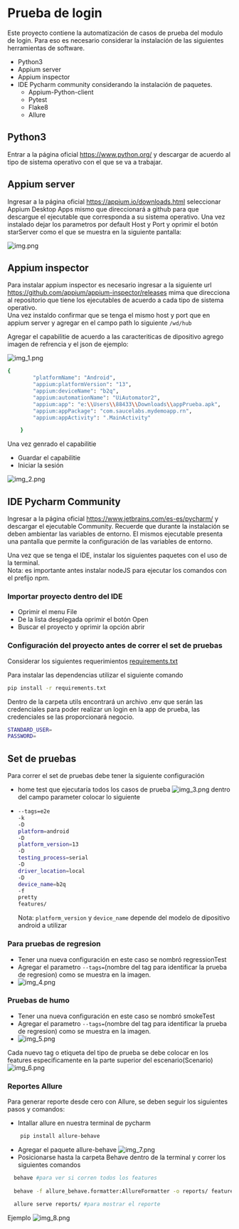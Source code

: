 
# Prueba de login

Este proyecto contiene la automatización de casos de prueba del modulo de login.
Para eso es necesario considerar la instalación de las siguientes herramientas de software.

* Python3
* Appium server
* Appium inspector
* IDE Pycharm community considerando la instalación de paquetes.
    * Appium-Python-client
    * Pytest
    * Flake8
    * Allure

## Python3
Entrar a la página oficial https://www.python.org/ y descargar de acuerdo al tipo de sistema operativo con el que se va a trabajar.  

## Appium server
Ingresar a la página oficial https://appium.io/downloads.html seleccionar Appium Desktop Apps mismo que direccionará a github para que descargue el ejecutable que corresponda a su sistema operativo.
Una vez instalado dejar los parametros por default Host y Port y oprimir el botón starServer como el que se muestra en la siguiente pantalla:
   
![img.png](img.png)  

## Appium inspector
Para instalar appium inspector es necesario ingresar a la siguiente url https://github.com/appium/appium-inspector/releases mima que direcciona al repositorio que tiene los ejecutables de acuerdo a cada tipo de sistema operativo.   
Una vez instaldo confirmar que se tenga el mismo host y port que en appium server y agregar en el campo path lo siguiente `/wd/hub`  
  
Agregar el capabilitie de acuerdo a las caracteriticas de dipositivo agrego imagen de refrencia y el json de ejemplo:  

![img_1.png](img_1.png)  
  
```bash
{
        "platformName": "Android",
        "appium:platformVersion": "13",
        "appium:deviceName": "b2q",
        "appium:automationName": "UiAutomator2",
        "appium:app": "e:\\Users\\88433\\Downloads\\appPrueba.apk",
        "appium:appPackage": "com.saucelabs.mydemoapp.rn",
        "appium:appActivity": ".MainActivity"

    }
```
Una vez genrado el capabilitie
* Guardar el capabilitie
* Iniciar la sesión

![img_2.png](img_2.png)

## IDE Pycharm Community
Ingresar a la página oficial https://www.jetbrains.com/es-es/pycharm/ y descargar el
ejecutable Community. Recuerde que durante la instalación se deben ambientar las variables de entorno.
El mismos ejecutable presenta una pantalla que permite la configuración de las variables de entorno. 

Una vez que se tenga el IDE, instalar los siguientes paquetes con el uso de la terminal.  
Nota: es importante antes instalar nodeJS para ejecutar los comandos con el prefijo npm. 


### Importar proyecto dentro del IDE
* Oprimir el menu File
* De la lista desplegada oprimir el botón Open
* Buscar el proyecto y oprimir la opción abrir


### Configuración del proyecto antes de correr el set de pruebas

Considerar los siguientes requerimientos [requirements.txt](requirements.txt)

Para instalar las dependencias utilizar el siguiente comando
  
 ```bash
pip install -r requirements.txt
``` 

Dentro de la carpeta utils encontrará un archivo .env que serán las credenciales para poder realizar un login en la app de prueba, las credenciales se las proporcionará negocio.
```bash
STANDARD_USER=
PASSWORD=
```

## Set de pruebas

Para correr el set de pruebas debe tener la siguiente configuración 

* home test que ejecutaría todos los casos de prueba
![img_3.png](img_3.png)
dentro del campo parameter colocar lo siguiente
* ```bash
  --tags=e2e
  -k
  -D
  platform=android
  -D
  platform_version=13
  -D
  testing_process=serial
  -D
  driver_location=local
  -D
  device_name=b2q
  -f
  pretty
  features/
  ```  
  Nota: `platform_version` y `device_name` depende del modelo de dipositivo android a utilizar  
  

### Para pruebas de regresion 
* Tener una nueva configuración en este caso se nombró regressionTest
* Agregar el parametro `--tags=`(nombre del tag para identificar la prueba de regresion) como se muestra en la imagen.
* ![img_4.png](img_4.png)  

### Pruebas de humo
* Tener una nueva configuración en este caso se nombró smokeTest
* Agregar el parametro `--tags=`(nombre del tag para identificar la prueba de regresion) como se muestra en la imagen.
* ![img_5.png](img_5.png)  

Cada nuevo tag o etiqueta del tipo de prueba se debe colocar en los features especificamente en la parte superior del escenario(Scenario)  
![img_6.png](img_6.png)
  
### Reportes Allure  

Para generar reporte desde cero con Allure, se deben seguir los siguientes pasos y comandos:

* Intallar allure en nuestra terminal de pycharm 
```bash
    pip install allure-behave
  ```  
* Agregar el paquete allure-behave ![img_7.png](img_7.png) 
* Posicionarse hasta la carpeta Behave dentro de la terminal y correr los siguientes comandos
```bash
  behave #para ver si corren todos los features 
  
  behave -f allure_behave.formatter:AllureFormatter -o reports/ features # para generar la carpeta reports y correr las pruebas 
  
  allure serve reports/ #para mostrar el reporte
```  
Ejemplo
![img_8.png](img_8.png)